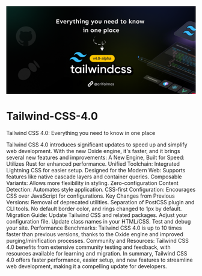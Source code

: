 <img title="" src="tailwindV4-arifalmas.png" alt="Tailwind CSS Banner" >

# Tailwind-CSS-4.0
Tailwind CSS 4.0: Everything you need to know in one place 

Tailwind CSS 4.0 introduces significant updates to speed up and simplify web development. With the new Oxide engine, it's faster, and it brings several new features and improvements:
A New Engine, Built for Speed: Utilizes Rust for enhanced performance.
Unified Toolchain: Integrated Lightning CSS for easier setup.
Designed for the Modern Web: Supports features like native cascade layers and container queries.
Composable Variants: Allows more flexibility in styling.
Zero-configuration Content Detection: Automates style application.
CSS-first Configuration: Encourages CSS over JavaScript for configurations.
Key Changes from Previous Versions:
Removal of deprecated utilities.
Separation of PostCSS plugin and CLI tools.
No default border color, and rings changed to 1px by default.
Migration Guide:
Update Tailwind CSS and related packages.
Adjust your configuration file.
Update class names in your HTML/CSS.
Test and debug your site.
Performance Benchmarks:
Tailwind CSS 4.0 is up to 10 times faster than previous versions, thanks to the Oxide engine and improved purging/minification processes.
Community and Resources:
Tailwind CSS 4.0 benefits from extensive community testing and feedback, with resources available for learning and migration. In summary, Tailwind CSS 4.0 offers faster performance, easier setup, and new features to streamline web development, making it a compelling update for developers.
